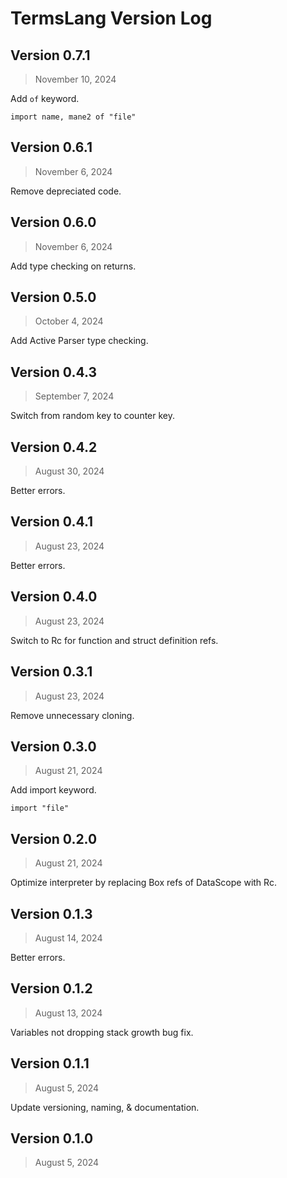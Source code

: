 # TermsLang Version Log

## Version 0.7.1

> November 10, 2024

Add `of` keyword.

```
import name, mane2 of "file"
```

## Version 0.6.1

> November 6, 2024

Remove depreciated code.

## Version 0.6.0

> November 6, 2024

Add type checking on returns.

## Version 0.5.0

> October 4, 2024

Add Active Parser type checking.

## Version 0.4.3

> September 7, 2024

Switch from random key to counter key.

## Version 0.4.2

> August 30, 2024

Better errors.

## Version 0.4.1

> August 23, 2024

Better errors.


## Version 0.4.0

> August 23, 2024

Switch to Rc for function and struct definition refs.

## Version 0.3.1

> August 23, 2024

Remove unnecessary cloning.

## Version 0.3.0

> August 21, 2024

Add import keyword.

```
import "file"
```

## Version 0.2.0

> August 21, 2024

Optimize interpreter by replacing Box refs of DataScope with Rc.

## Version 0.1.3

> August 14, 2024

Better errors.

## Version 0.1.2

> August 13, 2024

Variables not dropping stack growth bug fix.

## Version 0.1.1

> August 5, 2024

Update versioning, naming, & documentation.

## Version 0.1.0

> August 5, 2024


